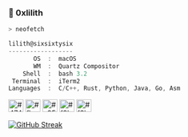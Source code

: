 ### 👾 0xlilith
```zsh
> neofetch
```
```csharp
lilith@sixsixtysix
------------------
       OS  :  macOS
       WM  :  Quartz Compositor
    Shell  :  bash 3.2
 Terminal  :  iTerm2
Languages  :  C/C++, Rust, Python, Java, Go, Asm
```
<p align="left">

  <img alt="#474342" src="https://via.placeholder.com/15/ADBAC7/000000?text=+" width="30" height="25" />
  <img alt="#fbedf6" src="https://via.placeholder.com/15/6CB6FF/000000?text=+" width="30" height="25" />
  <img alt="#c9594d" src="https://via.placeholder.com/15/F47067/000000?text=+" width="30" height="25" />
  <img alt="#f8b9b2" src="https://via.placeholder.com/15/DCBDFB/000000?text=+" width="30" height="25" />
  <img alt="#f8b9b2" src="https://via.placeholder.com/15/57ab5a/000000?text=+" width="30" height="25" />
</p>

[![GitHub Streak](https://github-readme-streak-stats.herokuapp.com?user=0xlilith&theme=jolly&hide_border=true&date_format=j%20M%5B%20Y%5D)](https://git.io/streak-stats)
